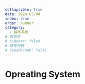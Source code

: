 ```yaml
---
collapsible: true
date: 2024-03-04
index: true
order: number
category: 
  - 操作系统
# 侧边栏
# sidebar: false
# 路径导航
# breadcrumb: false
---
```


# Opreating System
